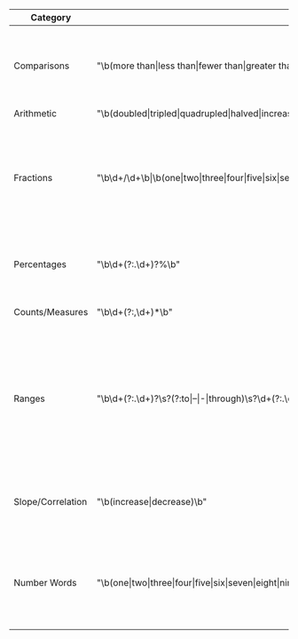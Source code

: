| Category | Regex pattern | Example |
| --- | --- | --- |
| Comparisons | "\b(more than\|less than\|fewer than\|greater than\|smaller than\|higher than\|lower than)\s+\d+" | More than 15 percent drop out or finish school without a diploma. |
| Arithmetic | "\b(doubled\|tripled\|quadrupled\|halved\|increased by\|decreased by\|multiplied by\|divided by)\s+\d+" | |
| Fractions | "\b\d+/\d+\b\|\b(one\|two\|three\|four\|five\|six\|seven\|eight\|nine\|ten\|eleven\|twelve\|thirteen\|fourteen\|fifteen\|sixteen\|seventeen\|eighteen\|nineteen\|twenty)[-\s]?(half\|third\|quarter\|fifth\|sixth\|eighth\|ninth\|tenth)s?\b" | Nearly one-third of consumers said they looked online overall for Halloween costumes. |
| Percentages | "\b\d+(?:\.\d+)?%\b" | The incidence, therefore, was 3.6 percent. |
| Counts/Measures | "\b\d+(?:,\d+)*\b" | It was 2 inches too big. |
| Ranges | "\b\d+(?:\.\d+)?\s?(?:to\|–\|-\|through)\s?\d+(?:\.\d+)?\b\|\bbetween\s+(?:\d+)\s+and\s+(?:\d+)\b" | But for children with autism, interest in the eyes waned starting between 2 and 6 months of age. |
| Slope/Correlation | "\b(increase\|decrease)\b" | that could increase to 10 percent or more, Warner predicts. |
| Number Words | "\b(one\|two\|three\|four\|five\|six\|seven\|eight\|nine\|ten\|eleven\|twelve\|thirteen\|fourteen\|fifteen\|sixteen\|seventeen\|eighteen\|nineteen\|twenty\|thirty\|forty\|fifty\|sixty\|seventy\|eighty\|ninety\|hundred\|thousand\|million\|billion)\b" | The university's police received three M-16s, records show. |
